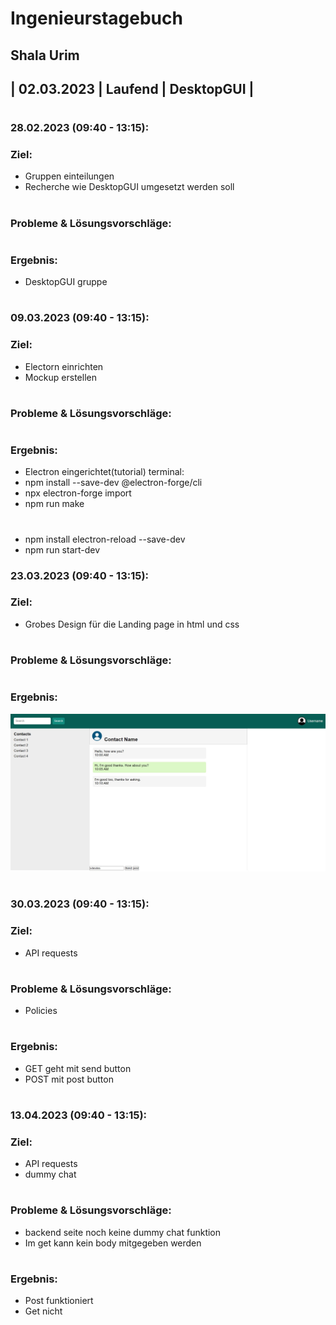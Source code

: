 # Ingenieurstagebuch
## Shala Urim
## | 02.03.2023 | Laufend | DesktopGUI |
#

### 28.02.2023 (09:40 - 13:15): 

### Ziel: 
* Gruppen einteilungen
* Recherche wie DesktopGUI umgesetzt werden soll
#

### Probleme & Lösungsvorschläge:  

#

### Ergebnis: 
* DesktopGUI gruppe
#
#

### 09.03.2023 (09:40 - 13:15): 

### Ziel: 
* Electorn einrichten
* Mockup erstellen
#

### Probleme & Lösungsvorschläge:  

#

### Ergebnis: 
* Electron eingerichtet(tutorial)
terminal:
* npm install --save-dev @electron-forge/cli
* npx electron-forge import
* npm run make
#
* npm install electron-reload --save-dev
* npm run start-dev

### 23.03.2023 (09:40 - 13:15): 

### Ziel: 
* Grobes Design für die Landing page in html und css
#

### Probleme & Lösungsvorschläge:  

#

### Ergebnis: 
![loginpage](/pics/landingpage_design.jpg)
#

### 30.03.2023 (09:40 - 13:15): 

### Ziel: 
* API requests
#

### Probleme & Lösungsvorschläge:  
* Policies
#

### Ergebnis: 
* GET geht mit send button
* POST mit post button
#
### 13.04.2023 (09:40 - 13:15): 

### Ziel: 
* API requests
* dummy chat
#

### Probleme & Lösungsvorschläge:  
* backend seite noch keine dummy chat funktion
* Im get kann kein body mitgegeben werden
#

### Ergebnis: 
* Post funktioniert
* Get nicht
#

